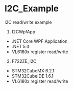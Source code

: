 # I2C_Example
I2C read/write example

1. I2CWpfApp
- .NET Core WPF Application
- .NET 5.0
- VL6180x register read/write

2. F722ZE_I2C
- STM32CubeMX 6.2.1
- STM32CubeIDE 1.6.1
- VL6180x register read/write
